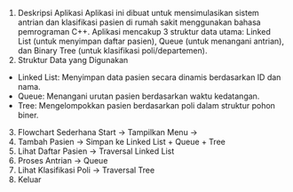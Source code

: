 1. Deskripsi Aplikasi
Aplikasi ini dibuat untuk mensimulasikan sistem antrian dan klasifikasi pasien di rumah sakit menggunakan bahasa pemrograman C++. Aplikasi mencakup 3 struktur data utama: Linked List (untuk menyimpan daftar pasien), Queue (untuk menangani antrian), dan Binary Tree (untuk klasifikasi poli/departemen).
2. Struktur Data yang Digunakan
- Linked List: Menyimpan data pasien secara dinamis berdasarkan ID dan nama.
- Queue: Menangani urutan pasien berdasarkan waktu kedatangan.
- Tree: Mengelompokkan pasien berdasarkan poli dalam struktur pohon biner.
3. Flowchart Sederhana
Start → Tampilkan Menu →
1. Tambah Pasien → Simpan ke Linked List + Queue + Tree
2. Lihat Daftar Pasien → Traversal Linked List
3. Proses Antrian → Queue
4. Lihat Klasifikasi Poli → Traversal Tree
5. Keluar

